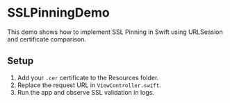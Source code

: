 # SSLPinningDemo

This demo shows how to implement SSL Pinning in Swift using URLSession and certificate comparison.

## Setup

1. Add your `.cer` certificate to the Resources folder.
2. Replace the request URL in `ViewController.swift`.
3. Run the app and observe SSL validation in logs.
